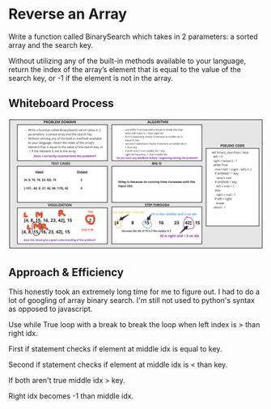 # Reverse an Array
<!-- Description of the challenge -->
Write a function called BinarySearch which takes in 2 parameters: a sorted array and the search key.

Without utilizing any of the built-in methods available to your language, return the index of the array’s element that is equal to the value of the search key, or -1 if the element is not in the array.

## Whiteboard Process
<!-- Embedded whiteboard image -->
![Whiteboard Image](./array-binary-search.png)

## Approach & Efficiency
<!-- What approach did you take? Discuss Why. What is the Big O space/time for this approach? -->

This honestly took an extremely long time for me to figure out. I had to do a lot of googling of array binary search. I'm still not used to python's syntax as opposed to javascript.

Use while True loop with a break to break the loop when left index is > than right idx.

First if statement checks if element at middle idx is equal to key.

Second if statement checks if element at middle idx is < than key.

If both aren't true middle idx > key.

Right idx becomes -1 than middle idx.
